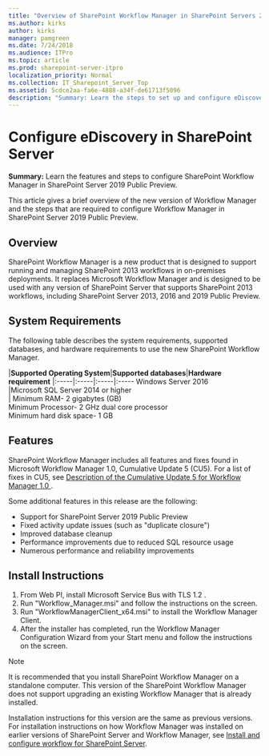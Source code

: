 ```yaml
---
title: "Overview of SharePoint Workflow Manager in SharePoint Servers 2016 and 2019 Public Preview"
ms.author: kirks
author: kirks
manager: pamgreen
ms.date: 7/24/2018
ms.audience: ITPro
ms.topic: article
ms.prod: sharepoint-server-itpro
localization_priority: Normal
ms.collection: IT_Sharepoint_Server_Top
ms.assetid: 5cdce2aa-fa6e-4888-a34f-de61713f5096
description: "Summary: Learn the steps to set up and configure eDiscovery in SharePoint Server 2013, SharePoint Server 2016, Exchange Server 2016, and Exchange Server 2013."
---
```


# Configure eDiscovery in SharePoint Server

 **Summary:** Learn the features and steps to configure SharePoint Workflow Manager in SharePoint Server 2019 Public Preview.
  
This article gives a brief overview of the new version of Workflow Manager and the steps that are required to configure Workflow Manager in SharePoint Server 2019 Public Preview. 

## Overview

SharePoint Workflow Manager is a new product that is designed to support running and managing SharePoint 2013 workflows in on-premises deployments. It replaces Microsoft Workflow Manager and is designed to be used with any version of SharePoint Server that supports SharePoint 2013 workflows, including SharePoint Server 2013, 2016 and 2019 Public Preview.

## System Requirements

The following table describes the system requirements, supported databases, and hardware requirements to use the new SharePoint Workflow Manager. 

|**Supported Operating System**|**Supported databases**|**Hardware requirement**
|:-----|:-----|:-----|:-----
Windows Server 2016 <br/>|Microsoft SQL Server 2014 or higher <br/> | Minimum RAM- 2 gigabytes (GB) <br/> Minimum Processor- 2 GHz dual core processor <br/>Minimum hard disk space- 1 GB

## Features

SharePoint Workflow Manager includes all features and fixes found in Microsoft Workflow Manager 1.0, Cumulative Update 5 (CU5). For a list of fixes in CU5, see [Description of the Cumulative Update 5 for Workflow Manager 1.0 ](https://support.microsoft.com/en-us/help/4055730/description-of-the-cumulative-update-5-for-workflow-manager-1-0).

Some additional features in this release are the following: 

- Support for SharePoint Server 2019 Public Preview
- Fixed activity update issues (such as "duplicate closure")
- Improved database cleanup
- Performance improvements due to reduced SQL resource usage
- Numerous performance and reliability improvements


## Install Instructions

1. From Web PI, install Microsoft Service Bus with TLS 1.2 .
2. Run "Workflow_Manager.msi" and follow the instructions on the      screen.
3. Run "WorkflowManagerClient_x64.msi" to install the Workflow Manager Client.
4. After the installer has completed, run the Workflow Manager Configuration Wizard from your Start menu and follow the instructions on the screen.

>[!NOTE]
>It is recommended that you install SharePoint Workflow Manager on a standalone computer. This version of the SharePoint Workflow Manager does not support upgrading an existing Workflow Manager that is already installed. 

Installation instructions for this version are the same as previous versions. For installation instructions on how Workflow Manager was installed on earlier versions of SharePoint Server and Workflow Manager, see [Install and configure workflow for SharePoint Server](https://docs.microsoft.com/en-us/SharePoint/governance/install-and-configure-workflow-for-sharepoint-server).




